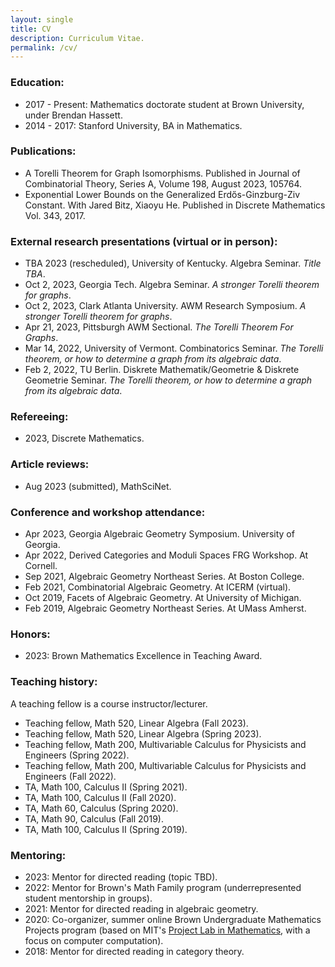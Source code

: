 ```yaml
---
layout: single
title: CV
description: Curriculum Vitae.
permalink: /cv/
---
```


### Education:
* 2017 - Present: Mathematics doctorate student at Brown University, under Brendan Hassett.
* 2014 - 2017: Stanford University, BA in Mathematics.

### Publications:
* A Torelli Theorem for Graph Isomorphisms. Published in Journal of Combinatorial Theory, Series A, Volume 198, August 2023, 105764.
* Exponential Lower Bounds on the Generalized Erdős-Ginzburg-Ziv Constant. With Jared Bitz, Xiaoyu He. Published in Discrete Mathematics Vol. 343, 2017.

### External research presentations (virtual or in person):
* TBA 2023 (rescheduled), University of Kentucky. Algebra Seminar. *Title TBA*.
* Oct 2, 2023, Georgia Tech. Algebra Seminar. *A stronger Torelli theorem for graphs*.
* Oct 2, 2023, Clark Atlanta University. AWM Research Symposium. *A stronger Torelli theorem for graphs*.
* Apr 21, 2023, Pittsburgh AWM Sectional. *The Torelli Theorem For Graphs*.
* Mar 14, 2022, University of Vermont. Combinatorics Seminar. *The Torelli theorem, or how to determine a graph from its algebraic data*.
* Feb 2, 2022, TU Berlin. Diskrete Mathematik/Geometrie & Diskrete Geometrie Seminar. *The Torelli theorem, or how to determine a graph from its algebraic data*.

### Refereeing:
* 2023, Discrete Mathematics.

### Article reviews:
* Aug 2023 (submitted), MathSciNet.

### Conference and workshop attendance:
* Apr 2023, Georgia Algebraic Geometry Symposium. University of Georgia.
* Apr 2022, Derived Categories and Moduli Spaces FRG Workshop. At Cornell.
* Sep 2021, Algebraic Geometry Northeast Series. At Boston College.
* Feb 2021, Combinatorial Algebraic Geometry. At ICERM (virtual).
* Oct 2019, Facets of Algebraic Geometry. At University of Michigan.
* Feb 2019, Algebraic Geometry Northeast Series. At UMass Amherst.

### Honors:
* 2023: Brown Mathematics Excellence in Teaching Award.

### Teaching history:
A teaching fellow is a course instructor/lecturer.
- Teaching fellow, Math 520, Linear Algebra (Fall 2023).
- Teaching fellow, Math 520, Linear Algebra (Spring 2023).
- Teaching fellow, Math 200, Multivariable Calculus for Physicists and Engineers (Spring 2022).
- Teaching fellow, Math 200, Multivariable Calculus for Physicists and Engineers (Fall 2022).
- TA, Math 100, Calculus II (Spring 2021).
- TA, Math 100, Calculus II (Fall 2020).
- TA, Math 60, Calculus (Spring 2020).
- TA, Math 90, Calculus (Fall 2019).
- TA, Math 100, Calculus II (Spring 2019).

### Mentoring:
* 2023: Mentor for directed reading (topic TBD).
* 2022: Mentor for Brown's Math Family program (underrepresented student mentorship in groups).
* 2021: Mentor for directed reading in algebraic geometry.
* 2020: Co-organizer, summer online Brown Undergraduate Mathematics Projects program (based on MIT's [Project Lab in Mathematics](https://mitocw.ups.edu.ec/courses/mathematics/18-821-project-laboratory-in-mathematics-spring-2013/introduction/), with a focus on computer computation).
* 2018: Mentor for directed reading in category theory.
